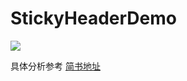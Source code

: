 # StickyHeaderDemo 

![](http://7xt745.com1.z0.glb.clouddn.com/16-9-26/87416578.jpg)


具体分析参考 [简书地址](https://github.com/sh1tge/StickyHeaderDemo "StickyHeaderDemo")
